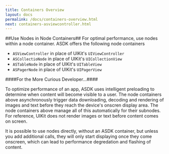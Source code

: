 ```yaml
---
title: Containers Overview
layout: docs
permalink: /docs/containers-overview.html
next: containers-asviewcontroller.html
---
```


##Use Nodes in Node Containers##
For optimal performance, use nodes within a node container. ASDK offers the following node containers

- `ASViewController` in place of UIKit's `UIViewController`
- `ASCollectioNode` in place of UIKit's `UICollectionView`
- `ASTableNode` in place of UIKit's `UITableView`
- `ASPagerNode` in place of UIKit's `UIPagerView`

####For the More Curious Developer...####

To optimize performance of an app, ASDK uses intelligent preloading to determine when content will become visible to a user. The node containers above asynchronously trigger data downloading, decoding and rendering of images and text before they reach the device's onscren display area. The node containers above manage all of this automatically for their subnodes.  For reference, UIKit does not render images or text before content comes on screen. 

It is possible to use nodes directly, without an ASDK container, but unless you add additional calls, they will only start displaying once they come onscreen, which can lead to performance degredation and flashing of content. 
